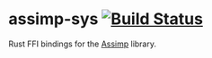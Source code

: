 # assimp-sys [![Build Status](https://travis-ci.org/Eljay/assimp-rs.svg?branch=master)](https://travis-ci.org/Eljay/assimp-rs)

Rust FFI bindings for the [Assimp](http://assimp.sourceforge.net/) library.
